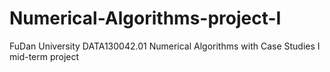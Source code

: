# Numerical-Algorithms-project-I
FuDan University DATA130042.01 Numerical Algorithms with Case Studies I mid-term project
